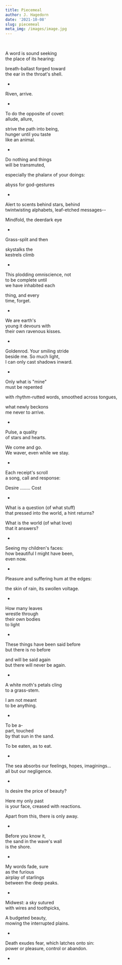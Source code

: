 ```yaml
---
title: Piecemeal
author: J. Hagedorn
date: '2021-10-08'
slug: piecemeal
meta_img: /images/image.jpg
---
```


<span style='color: white;'>.</span>



A word is sound seeking  
the place of its hearing:  

breath-ballast forged toward  
the ear in the throat's shell.  

*

Riven, arrive.

*
  

To do the opposite of covet:  
allude, allure,  

strive the path into being,  
hunger until you taste  
like an animal.  


*


Do nothing and things  
will be transmuted,  

especially the phalanx of your doings:  

abyss for god-gestures


*


Alert to scents behind stars, behind    
twintwisting alphabets, leaf-etched messages--  

Mindfold, the deerdark eye  


*

Grass-split
and then

skystalks the  
kestrels climb


*

This plodding omniscience, not  
to be complete until  
we have inhabited each  

thing, and every  
time, forget.


*

We are earth's  
young it devours with  
their own ravenous kisses.  


*

Goldenrod. Your smiling stride  
beside me.  So much light,  
I can only cast shadows inward.  

*

Only what is "mine"  
must be repented  

with rhythm-rutted words, smoothed across tongues,  

what newly beckons  
me never to arrive.

*

Pulse, a quality  
of stars and hearts.  

We come and go.  
We waver, even while we stay.


*

Each receipt's scroll  
a song, call and response:  

Desire ........ Cost  

*


What is a question (of what stuff)  
that pressed into the world, a hint returns?  

What is the world (of what love)  
that it answers?


*


Seeing my children's faces:  
how beautiful I might have been,  
even now.


*


Pleasure and suffering hum at the edges:  

the skin of rain, its swollen voltage.


*


How many leaves  
wrestle through  
their own bodies  
to light  


*


These things have been said before  
but there is no before  

and will be said again  
but there will never be again.  


*


A white moth's petals cling  
to a grass-stem.  

I am not meant  
to be anything.  


*


To be a-  
part, touched  
by that sun in the sand.

To be eaten, as to eat.


*


The sea absorbs our feelings, hopes, imaginings...  
all but our negligence.  


*


Is desire the price of beauty?  

Here my only past  
is your face, creased with reactions.  

Apart from this, there is only away.  


*

Before you know it,  
the sand in the wave's wall  
is the shore.  


*

My words fade, sure  
as the furious  
airplay of starlings  
between the deep peaks.  

*


Midwest: a sky sutured  
with wires and toothpicks,  

A budgeted beauty,  
mowing the interrupted plains.


*


Death exudes fear, which latches onto sin:  
power or pleasure, control or abandon.


*


